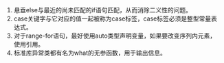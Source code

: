 1. 悬垂else与最近的尚未匹配的if语句匹配，从而消除二义性的问题。
2. case关键字与它对应的值一起被称为case标签，case标签必须是整型常量表达式。
3. 对于range-for语句，最好使用auto类型声明变量，如果要改变序列内元素，使用引用。
4. 标准库异常类都有名为what的无参函数，用于输出信息。
